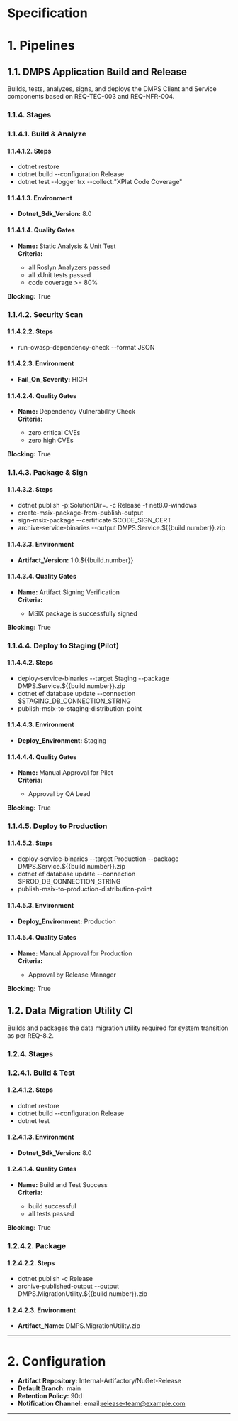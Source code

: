 # Specification

# 1. Pipelines

## 1.1. DMPS Application Build and Release
Builds, tests, analyzes, signs, and deploys the DMPS Client and Service components based on REQ-TEC-003 and REQ-NFR-004.

### 1.1.4. Stages

### 1.1.4.1. Build & Analyze
#### 1.1.4.1.2. Steps

- dotnet restore
- dotnet build --configuration Release
- dotnet test --logger trx --collect:"XPlat Code Coverage"

#### 1.1.4.1.3. Environment

- **Dotnet_Sdk_Version:** 8.0

#### 1.1.4.1.4. Quality Gates

- **Name:** Static Analysis & Unit Test  
**Criteria:**
    
    - all Roslyn Analyzers passed
    - all xUnit tests passed
    - code coverage >= 80%
    
**Blocking:** True  

### 1.1.4.2. Security Scan
#### 1.1.4.2.2. Steps

- run-owasp-dependency-check --format JSON

#### 1.1.4.2.3. Environment

- **Fail_On_Severity:** HIGH

#### 1.1.4.2.4. Quality Gates

- **Name:** Dependency Vulnerability Check  
**Criteria:**
    
    - zero critical CVEs
    - zero high CVEs
    
**Blocking:** True  

### 1.1.4.3. Package & Sign
#### 1.1.4.3.2. Steps

- dotnet publish -p:SolutionDir=. -c Release -f net8.0-windows
- create-msix-package-from-publish-output
- sign-msix-package --certificate $CODE_SIGN_CERT
- archive-service-binaries --output DMPS.Service.${{build.number}}.zip

#### 1.1.4.3.3. Environment

- **Artifact_Version:** 1.0.${{build.number}}

#### 1.1.4.3.4. Quality Gates

- **Name:** Artifact Signing Verification  
**Criteria:**
    
    - MSIX package is successfully signed
    
**Blocking:** True  

### 1.1.4.4. Deploy to Staging (Pilot)
#### 1.1.4.4.2. Steps

- deploy-service-binaries --target Staging --package DMPS.Service.${{build.number}}.zip
- dotnet ef database update --connection $STAGING_DB_CONNECTION_STRING
- publish-msix-to-staging-distribution-point

#### 1.1.4.4.3. Environment

- **Deploy_Environment:** Staging

#### 1.1.4.4.4. Quality Gates

- **Name:** Manual Approval for Pilot  
**Criteria:**
    
    - Approval by QA Lead
    
**Blocking:** True  

### 1.1.4.5. Deploy to Production
#### 1.1.4.5.2. Steps

- deploy-service-binaries --target Production --package DMPS.Service.${{build.number}}.zip
- dotnet ef database update --connection $PROD_DB_CONNECTION_STRING
- publish-msix-to-production-distribution-point

#### 1.1.4.5.3. Environment

- **Deploy_Environment:** Production

#### 1.1.4.5.4. Quality Gates

- **Name:** Manual Approval for Production  
**Criteria:**
    
    - Approval by Release Manager
    
**Blocking:** True  


## 1.2. Data Migration Utility CI
Builds and packages the data migration utility required for system transition as per REQ-8.2.

### 1.2.4. Stages

### 1.2.4.1. Build & Test
#### 1.2.4.1.2. Steps

- dotnet restore
- dotnet build --configuration Release
- dotnet test

#### 1.2.4.1.3. Environment

- **Dotnet_Sdk_Version:** 8.0

#### 1.2.4.1.4. Quality Gates

- **Name:** Build and Test Success  
**Criteria:**
    
    - build successful
    - all tests passed
    
**Blocking:** True  

### 1.2.4.2. Package
#### 1.2.4.2.2. Steps

- dotnet publish -c Release
- archive-published-output --output DMPS.MigrationUtility.${{build.number}}.zip

#### 1.2.4.2.3. Environment

- **Artifact_Name:** DMPS.MigrationUtility.zip




---

# 2. Configuration

- **Artifact Repository:** Internal-Artifactory/NuGet-Release
- **Default Branch:** main
- **Retention Policy:** 90d
- **Notification Channel:** email:release-team@example.com


---

